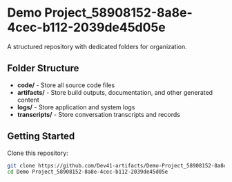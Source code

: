 # Demo Project_58908152-8a8e-4cec-b112-2039de45d05e
A structured repository with dedicated folders for organization.

## Folder Structure

- **code/** - Store all source code files
- **artifacts/** - Store build outputs, documentation, and other generated content
- **logs/** - Store application and system logs
- **transcripts/** - Store conversation transcripts and records

## Getting Started

Clone this repository:
```bash
git clone https://github.com/Dev41-artifacts/Demo-Project_58908152-8a8e-4cec-b112-2039de45d05e
cd Demo Project_58908152-8a8e-4cec-b112-2039de45d05e
```
